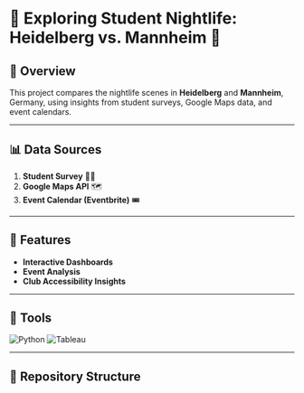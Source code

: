 # 🎉 Exploring Student Nightlife: Heidelberg vs. Mannheim 🎉

## 🧐 Overview
This project compares the nightlife scenes in **Heidelberg** and **Mannheim**, Germany, using insights from student surveys, Google Maps data, and event calendars.

---

## 📊 Data Sources
1. **Student Survey** 🧑‍🎓
2. **Google Maps API** 🗺️
3. **Event Calendar (Eventbrite)** 🎟️

---

## 🚀 Features
- **Interactive Dashboards**
- **Event Analysis**
- **Club Accessibility Insights**

---

## 🔧 Tools
![Python](https://img.shields.io/badge/Python-3.9-blue) ![Tableau](https://img.shields.io/badge/Tableau-Dashboard-green)

---

## 📂 Repository Structure
